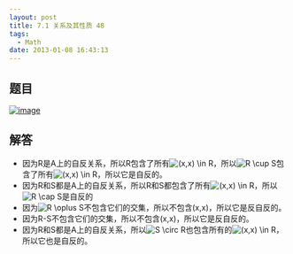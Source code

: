```yaml
---
layout: post
title: 7.1 关系及其性质 48
tags:
  - Math
date: 2013-01-08 16:43:13
---
```


## 题目

[![image](http://freewind.me/wp-content/uploads/2013/01/image_thumb158.png "image")](http://freewind.me/wp-content/uploads/2013/01/image156.png)

## 解答

*   因为R是A上的自反关系，所以R包含了所有![(x,x) \in R](http://chart.apis.google.com/chart?cht=tx&chs=1x0&chf=bg,s,FFFFFF00&chco=000000&chl=%28x%2Cx%29%20%5Cin%20R)，所以![R \cup S](http://chart.apis.google.com/chart?cht=tx&chs=1x0&chf=bg,s,FFFFFF00&chco=000000&chl=R%20%5Ccup%20S)包含了所有![(x,x) \in R](http://chart.apis.google.com/chart?cht=tx&chs=1x0&chf=bg,s,FFFFFF00&chco=000000&chl=%28x%2Cx%29%20%5Cin%20R)，所以它是自反的。
*   因为R和S都是A上的自反关系，所以R和S都包含了所有![(x,x) \in R](http://chart.apis.google.com/chart?cht=tx&chs=1x0&chf=bg,s,FFFFFF00&chco=000000&chl=%28x%2Cx%29%20%5Cin%20R)，所以![R \cap S](http://chart.apis.google.com/chart?cht=tx&chs=1x0&chf=bg,s,FFFFFF00&chco=000000&chl=R%20%5Ccap%20S)是自反的
*   因为![R \oplus S](http://chart.apis.google.com/chart?cht=tx&chs=1x0&chf=bg,s,FFFFFF00&chco=000000&chl=R%20%5Coplus%20S)不包含它们的交集，所以不包含(x,x)，所以它是反自反的。
*   因为R-S不包含它们的交集，所以不包含(x,x)，所以它是反自反的。
*   因为R和S都是A上的自反关系，所以![S \circ R](http://chart.apis.google.com/chart?cht=tx&chs=1x0&chf=bg,s,FFFFFF00&chco=000000&chl=S%20%5Ccirc%20R)也包含所有的![(x,x) \in R](http://chart.apis.google.com/chart?cht=tx&chs=1x0&chf=bg,s,FFFFFF00&chco=000000&chl=%28x%2Cx%29%20%5Cin%20R)，所以它也是自反的。
